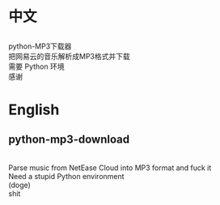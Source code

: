 <h1>中文</h1>
<h2></h2>python-MP3下载器</h2><br>
把网易云的音乐解析成MP3格式并下载<br>
需要 Python 环境<br>
感谢<br>
<h1>English</h1>
<h2>python-mp3-download</h2><br>
Parse music from  NetEase Cloud into MP3 format and fuck it<br>
Need a stupid Python environment<br>
(doge)<br>
shit<br>
